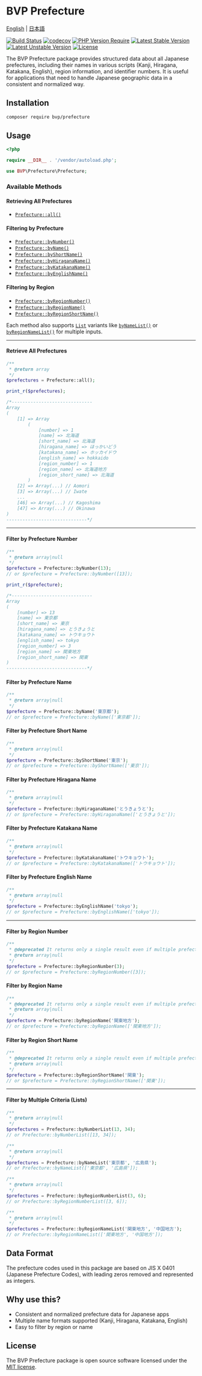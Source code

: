 # BVP Prefecture

[English](./README.md) | [日本語](./README_ja.md)

[![Build Status](https://github.com/shimomo/bvp-prefecture/workflows/Tests/badge.svg)](https://github.com/shimomo/bvp-prefecture/actions?query=workflow%3Atests)
[![codecov](https://codecov.io/gh/shimomo/bvp-prefecture/graph/badge.svg?token=6DECMJOHLZ)](https://codecov.io/gh/shimomo/bvp-prefecture)
[![PHP Version Require](https://poser.pugx.org/bvp/prefecture/require/php)](https://packagist.org/packages/bvp/prefecture)
[![Latest Stable Version](https://poser.pugx.org/bvp/prefecture/v/stable)](https://packagist.org/packages/bvp/prefecture)
[![Latest Unstable Version](https://poser.pugx.org/bvp/prefecture/v/unstable)](https://packagist.org/packages/bvp/prefecture)
[![License](https://poser.pugx.org/bvp/prefecture/license)](https://packagist.org/packages/bvp/prefecture)

The BVP Prefecture package provides structured data about all Japanese prefectures, including their names in various scripts (Kanji, Hiragana, Katakana, English), region information, and identifier numbers.
It is useful for applications that need to handle Japanese geographic data in a consistent and normalized way.

## Installation
```bash
composer require bvp/prefecture
```

## Usage
```php
<?php

require __DIR__ . '/vendor/autoload.php';

use BVP\Prefecture\Prefecture;
```

### Available Methods

#### Retrieving All Prefectures
- [`Prefecture::all()`](#retrieve-all-prefectures)

#### Filtering by Prefecture
- [`Prefecture::byNumber()`](#filter-by-prefecture-number)
- [`Prefecture::byName()`](#filter-by-prefecture-name)
- [`Prefecture::byShortName()`](#filter-by-prefecture-short-name)
- [`Prefecture::byHiraganaName()`](#filter-by-prefecture-hiragana-name)
- [`Prefecture::byKatakanaName()`](#filter-by-prefecture-katakana-name)
- [`Prefecture::byEnglishName()`](#filter-by-prefecture-english-name)

#### Filtering by Region
- [`Prefecture::byRegionNumber()`](#filter-by-region-number)
- [`Prefecture::byRegionName()`](#filter-by-region-name)
- [`Prefecture::byRegionShortName()`](#filter-by-region-short-name)

Each method also supports [`List`](#filter-by-multiple-criteria-lists) variants like [`byNameList()`](#filter-by-multiple-criteria-lists) or [`byRegionNameList()`](#filter-by-multiple-criteria-lists) for multiple inputs.

---

#### Retrieve All Prefectures
```php
/**
 * @return array
 */
$prefectures = Prefecture::all();

print_r($prefectures);

/*------------------------------
Array
(
    [1] => Array
        (
            [number] => 1
            [name] => 北海道
            [short_name] => 北海道
            [hiragana_name] => ほっかいどう
            [katakana_name] => ホッカイドウ
            [english_name] => hokkaido
            [region_number] => 1
            [region_name] => 北海道地方
            [region_short_name] => 北海道
        )
    [2] => Array(...) // Aomori
    [3] => Array(...) // Iwate
    ...
    [46] => Array(...) // Kagoshima
    [47] => Array(...) // Okinawa
)
------------------------------*/
```

---

#### Filter by Prefecture Number
```php
/**
 * @return array|null
 */
$prefecture = Prefecture::byNumber(13);
// or $prefecture = Prefecture::byNumber([13]);

print_r($prefecture);

/*------------------------------
Array
(
    [number] => 13
    [name] => 東京都
    [short_name] => 東京
    [hiragana_name] => とうきょうと
    [katakana_name] => トウキョウト
    [english_name] => tokyo
    [region_number] => 3
    [region_name] => 関東地方
    [region_short_name] => 関東
)
------------------------------*/
```

#### Filter by Prefecture Name
```php
/**
 * @return array|null
 */
$prefecture = Prefecture::byName('東京都');
// or $prefecture = Prefecture::byName(['東京都']);
```

#### Filter by Prefecture Short Name
```php
/**
 * @return array|null
 */
$prefecture = Prefecture::byShortName('東京');
// or $prefecture = Prefecture::byShortName(['東京']);
```

#### Filter by Prefecture Hiragana Name
```php
/**
 * @return array|null
 */
$prefecture = Prefecture::byHiraganaName('とうきょうと');
// or $prefecture = Prefecture::byHiraganaName(['とうきょうと']);
```

#### Filter by Prefecture Katakana Name
```php
/**
 * @return array|null
 */
$prefecture = Prefecture::byKatakanaName('トウキョウト');
// or $prefecture = Prefecture::byKatakanaName(['トウキョウト']);
```

#### Filter by Prefecture English Name
```php
/**
 * @return array|null
 */
$prefecture = Prefecture::byEnglishName('tokyo');
// or $prefecture = Prefecture::byEnglishName(['tokyo']);
```

---

#### Filter by Region Number
```php
/**
 * @deprecated It returns only a single result even if multiple prefectures match. Use Prefecture::byRegionNumberList() instead.
 * @return array|null
 */
$prefecture = Prefecture::byRegionNumber(3);
// or $prefecture = Prefecture::byRegionNumber([3]);
```

#### Filter by Region Name
```php
/**
 * @deprecated It returns only a single result even if multiple prefectures match. Use Prefecture::byRegionNameList() instead.
 * @return array|null
 */
$prefecture = Prefecture::byRegionName('関東地方');
// or $prefecture = Prefecture::byRegionName(['関東地方']);
```

#### Filter by Region Short Name
```php
/**
 * @deprecated It returns only a single result even if multiple prefectures match. Use Prefecture::byRegionShortNameList() instead.
 * @return array|null
 */
$prefecture = Prefecture::byRegionShortName('関東');
// or $prefecture = Prefecture::byRegionShortName(['関東']);
```

---

#### Filter by Multiple Criteria (Lists)
```php
/**
 * @return array|null
 */
$prefectures = Prefecture::byNumberList(13, 34);
// or Prefecture::byNumberList([13, 34]);

/**
 * @return array|null
 */
$prefectures = Prefecture::byNameList('東京都', '広島県');
// or Prefecture::byNameList(['東京都', '広島県']);

/**
 * @return array|null
 */
$prefectures = Prefecture::byRegionNumberList(3, 6);
// or Prefecture::byRegionNumberList([3, 6]);

/**
 * @return array|null
 */
$prefectures = Prefecture::byRegionNameList('関東地方', '中国地方');
// or Prefecture::byRegionNameList(['関東地方', '中国地方']);
```

## Data Format
The prefecture codes used in this package are based on JIS X 0401 (Japanese Prefecture Codes), with leading zeros removed and represented as integers.

## Why use this?
- Consistent and normalized prefecture data for Japanese apps
- Multiple name formats supported (Kanji, Hiragana, Katakana, English)
- Easy to filter by region or name

## License
The BVP Prefecture package is open source software licensed under the [MIT license](LICENSE).
